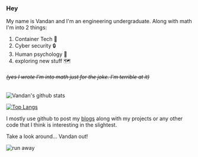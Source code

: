 ### Hey

My name is Vandan and I'm an engineering undergraduate. Along with math I'm into 2 things:

1. Container Tech :whale:
2. Cyber security :lock:
3. Human psychology :brain:
4. exploring new stuff :world_map:

###### ~~(yes I wrote I'm into math just for the joke. I'm terrible at it)~~

![Vandan's github stats](https://github-readme-stats.vercel.app/api?username=vandanrohatgi)

[![Top Langs](https://github-readme-stats.vercel.app/api/top-langs/?username=vandanrohatgi&layout=compact&hide=scss&langs_count=8)](https://github.com/anuraghazra/github-readme-stats)

I mostly use github to post my [blogs](https://vandanrohatgi.github.io) along with my projects or any other code that I think is interesting in the slightest.

Take a look around... Vandan out!

![run away](https://media.giphy.com/media/G3Wfea8vbpQK4/giphy.gif)
                                                               
<!--
**vandanrohatgi/vandanrohatgi** is a ✨ _special_ ✨ repository because its `README.md` (this file) appears on your GitHub profile.

Here are some ideas to get you started:

- 🔭 I’m currently working on ...
- 🌱 I’m currently learning ...
- 👯 I’m looking to collaborate on ...
- 🤔 I’m looking for help with ...
- 💬 Ask me about ...
- 📫 How to reach me: ...
- 😄 Pronouns: ...
- ⚡ Fun fact: ...
-->
